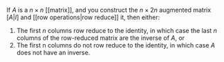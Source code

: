 If $A$ is a $n\times n$ [[matrix]], and you construct the $n\times 2n$ augmented matrix $[A|I]$ and [[row operations|row reduce]] it, then either:
1. The first $n$ columns row reduce to the identity, in which case the last $n$ columns of the row-reduced matrix are the inverse of $A$, or
2. The first n columns do not row reduce to the identity, in which case $A$ does not have an inverse.